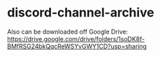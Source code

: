 # discord-channel-archive

Also can be downloaded off Google Drive: https://drive.google.com/drive/folders/1soDK8f-BMfRSG24bkQqcReWSYvGWY1CD?usp=sharing
